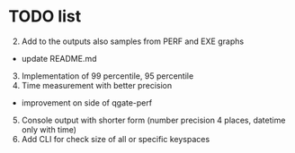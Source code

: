  # TODO list
 
2. Add to the outputs also samples from PERF and EXE graphs
  - update README.md
3. Implementation of 99 percentile, 95 percentile
4. Time measurement with better precision
  - improvement on side of qgate-perf
5. Console output with shorter form (number precision 4 places,
   datetime only with time)
7. Add CLI for check size of all or specific keyspaces
